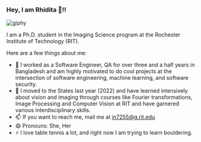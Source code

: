 ### Hey, I am Rhidita 👋!!
![giphy](https://github.com/Rhidz/Rhidz/assets/36930197/fb001767-2708-444d-8b60-f497f7e5f4a6)



I am a Ph.D. student in the Imaging Science program at the Rochester Institute of Technology (RIT).

Here are a few things about me:
- 👯 I worked as a Software Engineer, QA for over three and a half years in Bangladesh and am highly motivated to do cool projects at the intersection of software engineering, machine learning, and software security.
- 🤔 I moved to the States last year (2022) and have learned intensively about vision and imaging through courses like Fourier transformations, Image Processing and Computer Vision at RIT and have garnered various interdisciplinary skills.
- 📫 If you want to reach me, mail me at in7255@g.rit.edu
- 😄 Pronouns: She, Her 
- ⚡ I love table tennis a lot, and right now I am trying to learn bouldering.

